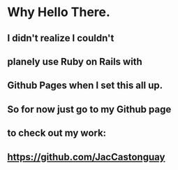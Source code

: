 # Why Hello There.
## I didn't realize I couldn't 
## planely use Ruby on Rails with
## Github Pages when I set this all up.
## So for now just go to my Github page
## to check out my work:
## https://github.com/JacCastonguay
